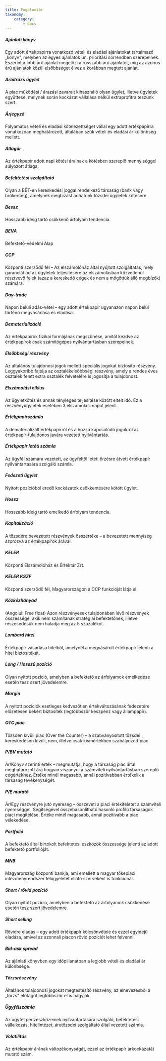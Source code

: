 ```yaml
---
title: Fogalomtár
taxonomy:
    category:
        - docs
---
```


##### Ajánlati könyv

Egy adott értékpapírra vonatkozó vételi és eladási ajánlatokat tartalmazó „könyv&quot;, melyben az egyes ajánlatok ún. prioritási sorrendben szerepelnek. Eszerint a jobb árú ajánlat megelőzi a rosszabb árú ajánlatot, míg az azonos árú ajánlatok közül elsőbbséget élvez a korábban megtett ajánlat.

##### Arbitrázs ügylet

A piac működési / árazási zavarait kihasználó olyan ügylet, illetve ügyletek együttese, melynek során kockázat vállalása nélkül extraprofitra teszünk szert.

##### Árjegyző

Folyamatos vételi és eladási kötelezettséget vállal egy adott értékpapírra vonatkozóan meghatározott, általában szűk vételi és eladási ár különbség mellett.

##### Átlagár

Az értékpapír adott napi kötési árainak a kötésben szereplő mennyiséggel súlyozott átlaga.

##### Befektetési szolgáltató

Olyan a BÉT-en kereskedési joggal rendelkező társaság (bank vagy brókercég), amelynek megbízást adhatunk tőzsdei ügyletek kötésére.

##### Bessz

Hosszabb ideig tartó csökkenő árfolyam tendencia.

##### BEVA

Befektető-védelmi Alap

##### CCP

Központi szerződő fél – Az elszámolóház által nyújtott szolgáltatás, mely garanciát ad az ügyletek teljesítésére az elszámolásban közvetlenül résztvevő felek (azaz a kereskedő cégek és nem a mögöttük álló megbízók) számára.

##### Day-trade

Napon belüli adás-vétel – egy adott értékpapír ugyanazon napon belül történő megvásárlása és eladása.

##### Dematerializáció

Az értékpapírok fizikai formájának megszűnése, amitől kezdve az értékpapírok csak számítógépes nyilvántartásban szerepelnek.

##### Elsőbbségi részvény

Az általános tulajdonosi jogok mellett speciális jogokat biztosító részvény. Leggyakoribb fajtája az osztalékelsőbbségi részvény, amely a rendes éves osztalék felett extra osztalék felvételére is jogosítja a tulajdonost.

##### Elszámolási ciklus

Az ügyletkötés és annak tényleges teljesítése között eltelt idő. Ez a részvényügyletek esetében 3 elszámolási napot jelent.

##### Értékpapírszámla

A dematerializált értékpapírról és a hozzá kapcsolódó jogokról az értékpapír-tulajdonos javára vezetett nyilvántartás.

##### Értékpapír letéti számla

Az ügyfél számára vezetett, az ügyféltől letéti őrzésre átvett értékpapír nyilvántartására szolgáló számla.

##### Fedezeti ügylet

Nyitott pozícióból eredő kockázatok csökkentésére kötött ügylet.

##### Hossz

Hosszabb ideig tartó emelkedő árfolyam tendencia.

##### Kapitalizáció

A tőzsdére bevezetett részvények összértéke – a bevezetett mennyiség szorozva az értékpapírok árával.

##### KELER

Központi Elszámolóház és Értéktár Zrt.

##### KELER KSZF

Központi szerződő fél, Magyarországon a CCP funkcióját látja el.

##### Közkézhányad

(Angolul: Free float) Azon részvényesek tulajdonában lévő részvények összessége, akik nem számítanak stratégiai befektetőnek, illetve részesedésük nem haladja meg az 5 százalékot.

##### Lombard hitel

Értékpapír vásárlása hitelből, amelynél a megvásárolt értékpapír jelenti a hitel biztosítékát.

##### Long / Hosszú pozíció

Olyan nyitott pozíció, amelyben a befektető az árfolyamok emelkedése esetén tesz szert jövedelemre.

##### Margin

A nyitott pozíciók esetleges kedvezőtlen értékváltozásának fedezetére előzetesen bekért biztosíték (legtöbbször készpénz vagy állampapír).

##### OTC piac

Tőzsdén kívüli piac (Over the Counter) – a szabványosított tőzsdei kereskedésen kívüli, nem, illetve csak kismértékben szabályozott piac.

##### P/BV mutató

Ár/Könyv szerinti érték – megmutatja, hogy a társaság piac által meghatározott ára hogyan viszonyul a számviteli nyilvántartásban szereplő cégértékhez. Értéke minél magasabb, annál pozitívabban értékelik a társaság tevékenységét.

##### P/E mutató

Ár/Egy részvényre jutó nyereség – összeveti a piaci értékítéletet a számviteli nyereséggel. Segítségével összehasonlítható hasonló profilú társaságok piaci megítélése. Értéke minél magasabb, annál pozitívabb a piac vélekedése.

##### Portfolió

A befektető által birtokolt befektetési eszközök összessége jelenti az adott befektető portfolióját.

##### MNB

Magyarország központi bankja, ami emellett a magyar tőkepiaci intézményrendszer felügyeletét ellátó szerveként is funkcionál.

##### Short / rövid pozíció

Olyan nyitott pozíció, amelyben a befektető az árfolyamok csökkenése esetén tesz szert jövedelemre.

##### Short selling

Rövidre eladás – egy adott értékpapír kölcsönvétele és ezzel egyidejű eladása, amivel az azonnali piacon rövid pozíciót lehet felvenni.

##### Bid-ask spread

Az ajánlati könyvben egy időpillanatban a legjobb vételi és eladási ár különbsége.

##### Törzsrészvény

Általános tulajdonosi jogokat megtestesítő részvény, az elnevezésből a „törzs&quot; előtagot legtöbbször el is hagyják.

##### Ügyfélszámla

Az ügyfél pénzeszközeinek nyilvántartására szolgáló, befektetési vállalkozás, hitelintézet, árutőzsdei szolgáltató által vezetett számla.

##### Volatilitás

Az értékpapír árának változékonyságát, ezzel az értékpapír árkockázatát mutató szám.